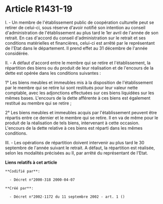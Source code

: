 # Article R1431-19

I. - Un membre de l'établissement public de coopération culturelle peut se retirer de celui-ci, sous réserve d'avoir notifié
son intention au conseil d'administration de l'établissement au plus tard le 1er avril de l'année de son retrait. En cas
d'accord du conseil d'administration sur le retrait et ses conditions matérielles et financières, celui-ci est arrêté par le
représentant de l'Etat dans le département. Il prend effet au 31 décembre de l'année considérée.

II. - A défaut d'accord entre le membre qui se retire et l'établissement, la répartition des biens ou du produit de leur
réalisation et de l'encours de la dette est opérée dans les conditions suivantes :

1° Les biens meubles et immeubles mis à la disposition de l'établissement par le membre qui se retire lui sont restitués pour
leur valeur nette comptable, avec les adjonctions effectuées sur ces biens liquidées sur les mêmes bases. L'encours de la
dette afférente à ces biens est également restitué au membre qui se retire ;

2° Les biens meubles et immeubles acquis par l'établissement peuvent être répartis entre ce dernier et le membre qui se
retire. Il en va de même pour le produit de la réalisation de tels biens, intervenant à cette occasion. L'encours de la dette
relative à ces biens est réparti dans les mêmes conditions.

III. - Les opérations de répartition doivent intervenir au plus tard le 30 septembre de l'année suivant le retrait. A défaut,
la répartition est réalisée, selon les modalités précisées au II, par arrêté du représentant de l'Etat.

**Liens relatifs à cet article**

	**Codifié par**:

	  - Décret n°2000-318 2000-04-07

	**Créé par**:

	  - Décret n°2002-1172 du 11 septembre 2002 - art. 1 ()
